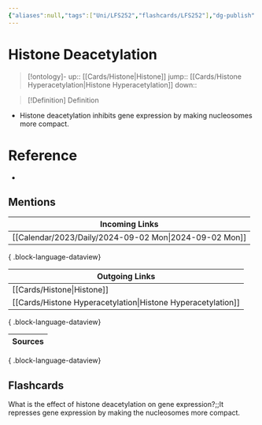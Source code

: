 ```yaml
---
{"aliases":null,"tags":["Uni/LFS252","flashcards/LFS252"],"dg-publish":true,"permalink":"/cards/histone-deacetylation/","dgPassFrontmatter":true}
---
```


# Histone Deacetylation

> [!ontology]-
> up:: [[Cards/Histone\|Histone]]
> jump:: [[Cards/Histone Hyperacetylation\|Histone Hyperacetylation]]
> down:: 

> [!Definition] Definition

- Histone deacetylation inhibits gene expression by making nucleosomes more compact.

# Reference

- 

## Mentions

| Incoming Links                                            |
| --------------------------------------------------------- |
| [[Calendar/2023/Daily/2024-09-02 Mon\|2024-09-02 Mon]] |

{ .block-language-dataview}

| Outgoing Links                                                  |
| --------------------------------------------------------------- |
| [[Cards/Histone\|Histone]]                                   |
| [[Cards/Histone Hyperacetylation\|Histone Hyperacetylation]] |

{ .block-language-dataview}

| Sources |
| ------- |

{ .block-language-dataview}

## Flashcards

What is the effect of histone deacetylation on gene expression?;;It represses gene expression by making the nucleosomes more compact.
<!--SR:!2024-11-12,8,250-->